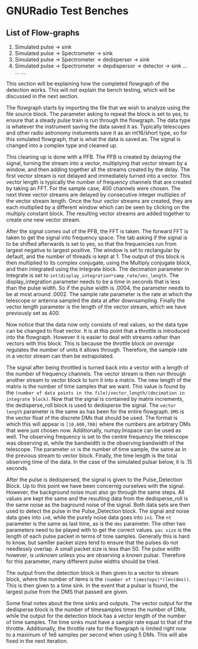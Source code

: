 # GNURadio Test Benches

## List of Flow-graphs

1. Simulated pulse ->  sink
2. Simulated pulse -> Spectrometer -> sink
3. Simulated pulse -> Spectrometer -> dedisperser -> sink
4. Simulated pulse -> Spectrometer -> depdispersor -> detector -> sink
...
...
...

This section will be explaining how the completed flowgraph of the detection works. This will not explain the bench testing, which will be discussed in the next section. 

The flowgraph starts by importing the file that we wish to analyze using the file source block. The parameter asking to repeat the block is set to yes, to ensure that a steady pulse train is run through the flowgraph. The data type is whatever the instrument saving the data saved it as. Typically telescopes and other radio astronomy instuments save it as an int16/short type, so for this simulated flowgraph, that is what the data is saved as. The signal is changed into a complex type and cleaned up.

This cleaning up is done with a PFB. The PFB is created by delaying the signal, turning the stream into a vector, multiplying that vector stream by a window, and then adding together all the streams created by the delay. The first vector stream is not delayed and immediately turned into a vector. This vector length is typically the number of frequency channels that are created by taking an FFT. For the sample case, 400 channels were chosen. The next three vector streams are delayed by consecutive integer multiples of the vector stream length. Once the four vector streams are created, they are each multiplied by a different window which can be seen by clicking on the multiply constant block. The resulting vector streams are added together to create one new vector stream. 

After the signal comes out of the PFB, the FFT is taken. The forward FFT is taken to get the signal into frequency space. The tab asking if the signal is to be shifted afterwards is set to yes, so that the frequencies run from largest negative to largest positive. The window is set to rectangular by default, and the number of threads is kept at 1. The output of this block is then multiplied to its complex conjugate, using the Multiply conjugate block, and then integrated using the Integrate block. The decimation parameter in Integrate is set to `int(display_integration*samp_rate/vec_length`. The display_integration parameter needs to be a time in seconds that is less than the pulse width. So if the pulse width is .0004, the parameter needs to be at most around .0002. The sample rate parameter is the rate at which the telescope or antenna sampled the data at after downsampling. Finally the vector length parameter is the length of the vector stream, which we have previously set as 400. 

Now notice that the data now only consists of real values, so the data type can be changed to float vector. It is at this point that a throttle is introduced into the flowgraph. However it is easier to deal with streams rather than vectors with this block. This is because the throttle block *on average* regulates the number of units it allows through. Therefore, the sample rate in a vector stream can then be extrapolated.

The signal after being throttled is turned back into a vector with a length of the number of frequency channels. The vector stream is then run through another stream to vector block to turn it into a matrix. The new length of the matrix is the number of time samples that we want. This value is found by the `(number of data points in the file)/vector_length/(decimation in integrate block)`. Now that the signal is contained by matrix increments, the dedisperse_roll block is used to dedisperse the signal. The `vector length` parameter is the same as has been for the entire flowgraph. `DMS` is the vector float of the discrete DMs that should be used. The format is which this will appear is `[10,600,700]` where the numbers are arbitrary DMs that were just chosen now. Additionally, numpy.linspace can be used as well. The observing frequency is set to the centre frequency the telescope was observing at, while the bandwidth is the observing bandwidth of the telescope. The parameter `nt` is the number of time sample, the same as in the previous stream to vector block. Finally, the time length is the total observing time of the data. In the case of the simulated pulsar below, it is .15 seconds.

After the pulse is dedispersed, the signal is given to the Pulse\_Detection Block. Up to this point we have been concernig ourselves with the signal. However, the background noise must also go through the same steps. All values are kept the same and the resulting data from the dedisperse\_roll is the same noise as the baground noise of the signal. Both data sets are then used to detect the pulse in the Pulse\_Detection block. The signal and noise data goes into `in0`, while the purely noise data goes into `in1`. The `nt` parameter is the same as last time, as is the `dms` parameter. The other two parameters need to be played with to get the correct values. `pac size` is the length of each pulse packet in terms of time samples. Generally this is hard to know, but samller packet sizes tend to ensure that the pulses do not needlessly overlap. A small packet size is less than 50. The pulse width however, is unknown unless you are observing a known pulsar. Therefore for this parameter, many different pulse widths should be tried.

The output from the detection block is then given to a vector to stream block, where the number of items is the `(number of timesteps)*(len(dms))`. This is then given to a time sink. In the event that a pulsar is found, the largest pulse from the DMS that passed are given.

Some final notes about the time sinks and outputs. The vector output for the dedisperse block is the number of timesamples times the number of DMs, while the output for the detection block has a vector length of the number of time samples. The time sinks must have a sample rate equal to that of the throttle. Additionally, the throttle rate for the flowgraph is limited right now to a maximum of 1e6 samples per second when using 5 DMs. This will abe fixed in the next iteration.

